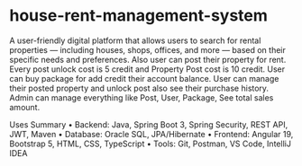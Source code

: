 # house-rent-management-system
A user-friendly digital platform that allows users to search for rental properties — including houses, shops, offices, and more — based on their specific needs and preferences.
Also user can post their property for rent. Every post unlock cost is 5 credit and Property Post cost is 10 credit. User can buy package for add credit their account balance. User can manage their posted property and unlock post also see their purchase history. Admin can manage everything like Post, User, Package, See total sales amount.  

Uses Summary
• Backend: Java, Spring Boot 3, Spring Security, REST API, JWT, Maven
• Database: Oracle SQL, JPA/Hibernate
• Frontend: Angular 19, Bootstrap 5, HTML, CSS, TypeScript
• Tools: Git, Postman, VS Code, IntelliJ IDEA

